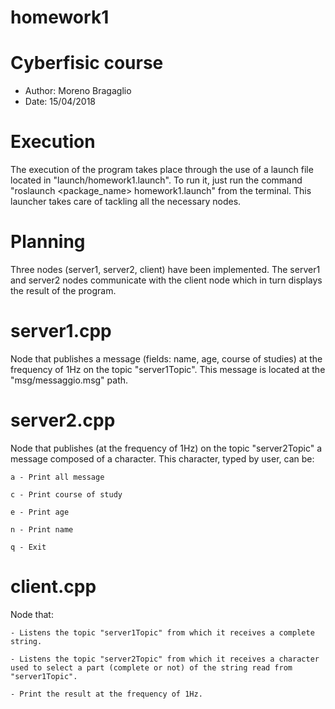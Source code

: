 # homework1

# Cyberfisic course
- Author: Moreno Bragaglio
- Date: 15/04/2018

# Execution
The execution of the program takes place through the use of a launch file located in "launch/homework1.launch". To run it, just run the command "roslaunch <package_name> homework1.launch" from the terminal. 
This launcher takes care of tackling all the necessary nodes.

# Planning
Three nodes (server1, server2, client) have been implemented. The server1 and server2 nodes communicate with the client node which in turn displays the result of the program.

# server1.cpp
Node that publishes a message (fields: name, age, course of studies) at the frequency of 1Hz on the topic "server1Topic". This message is located at the "msg/messaggio.msg" path.

# server2.cpp
Node that publishes (at the frequency of 1Hz) on the topic "server2Topic" a message composed of a character. This character, typed by user, can be:

	a - Print all message

	c - Print course of study

	e - Print age

	n - Print name	

	q - Exit
 
# client.cpp 
Node that:

	- Listens the topic "server1Topic" from which it receives a complete string. 

	- Listens the topic "server2Topic" from which it receives a character used to select a part (complete or not) of the string read from "server1Topic". 

	- Print the result at the frequency of 1Hz.
